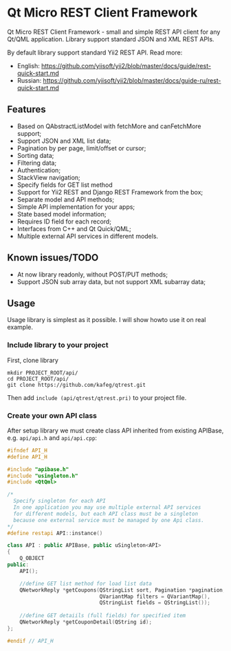 # Qt Micro REST Client Framework

Qt Micro REST Client Framework - small and simple REST API client for any Qt/QML application.
Library support standard JSON and XML REST APIs.

By default library support standard Yii2 REST API. Read more:
- English: https://github.com/yiisoft/yii2/blob/master/docs/guide/rest-quick-start.md
- Russian: https://github.com/yiisoft/yii2/blob/master/docs/guide-ru/rest-quick-start.md

## Features
- Based on QAbstractListModel with fetchMore and canFetchMore support;
- Support JSON and XML list data;
- Pagination by per page, limit/offset or cursor;
- Sorting data;
- Filtering data;
- Authentication;
- StackView navigation;
- Specify fields for GET list method
- Support for Yii2 REST and Django REST Framework from the box;
- Separate model and API methods;
- Simple API implementation for your apps;
- State based model information;
- Requires ID field for each record;
- Interfaces from C++ and Qt Quick/QML;
- Multiple external API services in different models.

## Known issues/TODO
- At now library readonly, without POST/PUT methods;
- Support JSON sub array data, but not support XML subarray data;

## Usage
Usage library is simplest as it possible. I will show howto use it on real example.

### Include library to your project
First, clone library
```
mkdir PROJECT_ROOT/api/
cd PROJECT_ROOT/api/
git clone https://github.com/kafeg/qtrest.git
```
Then add `include (api/qtrest/qtrest.pri)` to your project file.

### Create your own API class
After setup library we must create class API inherited from existing APIBase, e.g. `api/api.h` and `api/api.cpp`:
``` C++
#ifndef API_H
#define API_H

#include "apibase.h"
#include "usingleton.h"
#include <QtQml>

/*
  Specify singleton for each API
  In one application you may use multiple external API services
  for different models, but each API class must be a singleton
  because one external service must be managed by one Api class.
*/
#define restapi API::instance()

class API : public APIBase, public uSingleton<API>
{
    Q_OBJECT
public:
    API();

    //define GET list method for load list data
    QNetworkReply *getCoupons(QStringList sort, Pagination *pagination, 
                              QVariantMap filters = QVariantMap(), 
                              QStringList fields = QStringList());
    
    //define GET detaiils (full fields) for specified item
    QNetworkReply *getCouponDetail(QString id);
};

#endif // API_H
```
